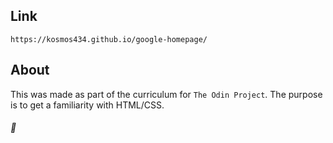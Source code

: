 ## Link
```
https://kosmos434.github.io/google-homepage/
```

## About
This was made as part of the curriculum for `The Odin Project`.
The purpose is to get a familiarity with HTML/CSS.

###### 🗻
